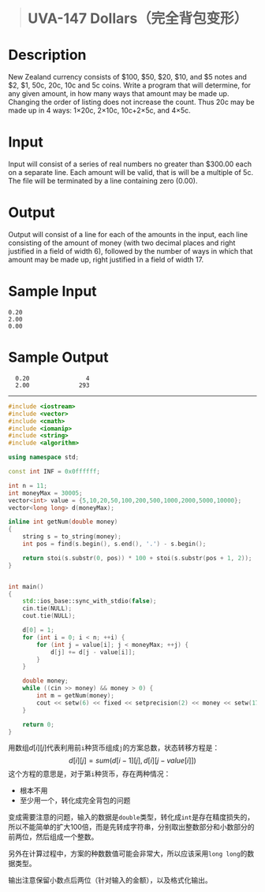 > # UVA-147 Dollars（完全背包变形）

# Description

New Zealand currency consists of $100, $50, $20, $10, and $5 notes and $2, $1, 50c, 20c, 10c and 5c
coins. Write a program that will determine, for any given amount, in how many ways that amount
may be made up. Changing the order of listing does not increase the count. Thus 20c may be made
up in 4 ways: 1×20c, 2×10c, 10c+2×5c, and 4×5c.

# Input

Input will consist of a series of real numbers no greater than $300.00 each on a separate line. Each
amount will be valid, that is will be a multiple of 5c. The file will be terminated by a line containing
zero (0.00).

#  Output

Output will consist of a line for each of the amounts in the input, each line consisting of the amount
of money (with two decimal places and right justified in a field of width 6), followed by the number of
ways in which that amount may be made up, right justified in a field of width 17.

# Sample Input

```
0.20
2.00
0.00
```

# Sample Output

```
  0.20                4
  2.00              293
```

----

```c++
#include <iostream>
#include <vector>
#include <cmath>
#include <iomanip>
#include <string>
#include <algorithm>

using namespace std;

const int INF = 0x0ffffff;

int n = 11;
int moneyMax = 30005;
vector<int> value = {5,10,20,50,100,200,500,1000,2000,5000,10000};
vector<long long> d(moneyMax);

inline int getNum(double money)
{
	string s = to_string(money);
	int pos = find(s.begin(), s.end(), '.') - s.begin();

	return stoi(s.substr(0, pos)) * 100 + stoi(s.substr(pos + 1, 2));
}


int main()
{
	std::ios_base::sync_with_stdio(false);
	cin.tie(NULL);
	cout.tie(NULL);

	d[0] = 1;
	for (int i = 0; i < n; ++i) {
		for (int j = value[i]; j < moneyMax; ++j) {
			d[j] += d[j - value[i]];
		}
	}

	double money;
	while ((cin >> money) && money > 0) {
		int m = getNum(money);
		cout << setw(6) << fixed << setprecision(2) << money << setw(17) << d[m] << endl;
	}

    return 0;
}
```

用数组$d[i][j]$代表利用前`i`种货币组成`j`的方案总数，状态转移方程是：
$$
d[i][j] = sum(d[i-1][j], d[i][j-value[i]])
$$
这个方程的意思是，对于第`i`种货币，存在两种情况：

* 根本不用
* 至少用一个，转化成完全背包的问题

变成需要注意的问题，输入的数据是`double`类型，转化成`int`是存在精度损失的，所以不能简单的扩大100倍，而是先转成字符串，分别取出整数部分和小数部分的前两位，然后组成一个整数。

另外在计算过程中，方案的种数数值可能会非常大，所以应该采用`long long`的数据类型。

输出注意保留小数点后两位（针对输入的金额），以及格式化输出。

